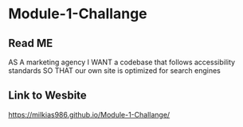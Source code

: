# Module-1-Challange
## Read ME
AS A marketing agency
I WANT a codebase that follows accessibility standards
SO THAT our own site is optimized for search engines
## Link to Wesbite
 https://milkias986.github.io/Module-1-Challange/
 
